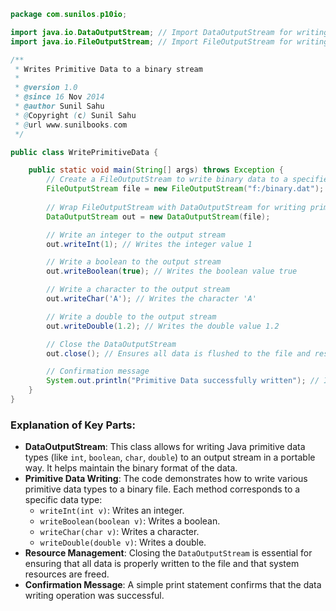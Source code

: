 
```java
package com.sunilos.p10io;

import java.io.DataOutputStream; // Import DataOutputStream for writing primitive data types
import java.io.FileOutputStream; // Import FileOutputStream for writing to files

/**
 * Writes Primitive Data to a binary stream
 * 
 * @version 1.0
 * @since 16 Nov 2014
 * @author Sunil Sahu
 * @Copyright (c) Sunil Sahu
 * @url www.sunilbooks.com
 */

public class WritePrimitiveData {

    public static void main(String[] args) throws Exception {
        // Create a FileOutputStream to write binary data to a specified file
        FileOutputStream file = new FileOutputStream("f:/binary.dat");
        
        // Wrap FileOutputStream with DataOutputStream for writing primitive data types
        DataOutputStream out = new DataOutputStream(file);

        // Write an integer to the output stream
        out.writeInt(1); // Writes the integer value 1

        // Write a boolean to the output stream
        out.writeBoolean(true); // Writes the boolean value true

        // Write a character to the output stream
        out.writeChar('A'); // Writes the character 'A'

        // Write a double to the output stream
        out.writeDouble(1.2); // Writes the double value 1.2

        // Close the DataOutputStream
        out.close(); // Ensures all data is flushed to the file and resources are released

        // Confirmation message
        System.out.println("Primitive Data successfully written"); // Indicates successful operation
    }
}
```

### Explanation of Key Parts:

- **DataOutputStream**: This class allows for writing Java primitive data types (like `int`, `boolean`, `char`, `double`) to an output stream in a portable way. It helps maintain the binary format of the data.
- **Primitive Data Writing**: The code demonstrates how to write various primitive data types to a binary file. Each method corresponds to a specific data type:
  - `writeInt(int v)`: Writes an integer.
  - `writeBoolean(boolean v)`: Writes a boolean.
  - `writeChar(char v)`: Writes a character.
  - `writeDouble(double v)`: Writes a double.
- **Resource Management**: Closing the `DataOutputStream` is essential for ensuring that all data is properly written to the file and that system resources are freed.
- **Confirmation Message**: A simple print statement confirms that the data writing operation was successful.

